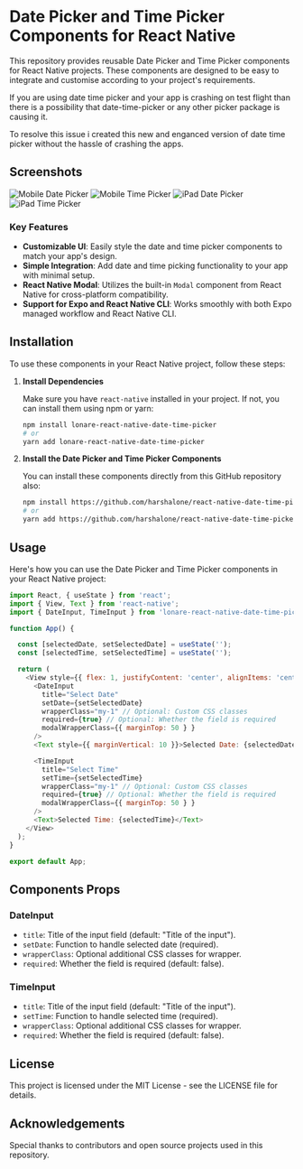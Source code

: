 # Date Picker and Time Picker Components for React Native

This repository provides reusable Date Picker and Time Picker components for React Native projects. These components are designed to be easy to integrate and customise according to your project's requirements.

If you are using date time picker and your app is crashing on test flight than there is a possibility that date-time-picker or any other picker 
package is causing it.

To resolve this issue i created this new and enganced version of date time picker without the hassle of crashing the apps.

## Screenshots
![Mobile Date Picker](images/1.png)
![Mobile Time Picker](images/2.png)
![iPad Date Picker](images/3.png)
![iPad Time Picker](images/4.png)


### Key Features

- **Customizable UI**: Easily style the date and time picker components to match your app's design.
- **Simple Integration**: Add date and time picking functionality to your app with minimal setup.
- **React Native Modal**: Utilizes the built-in `Modal` component from React Native for cross-platform compatibility.
- **Support for Expo and React Native CLI**: Works smoothly with both Expo managed workflow and React Native CLI.


## Installation

To use these components in your React Native project, follow these steps:

1. **Install Dependencies**

   Make sure you have `react-native` installed in your project. If not, you can install them using npm or yarn:

   ```bash
   npm install lonare-react-native-date-time-picker
   # or
   yarn add lonare-react-native-date-time-picker
   ```

2. **Install the Date Picker and Time Picker Components**

   You can install these components directly from this GitHub repository also:

   ```bash
   npm install https://github.com/harshalone/react-native-date-time-picker.git
   # or
   yarn add https://github.com/harshalone/react-native-date-time-picker.git
   ```

## Usage

Here's how you can use the Date Picker and Time Picker components in your React Native project:

```javascript
import React, { useState } from 'react';
import { View, Text } from 'react-native';
import { DateInput, TimeInput } from 'lonare-react-native-date-time-picker';   

function App() {

  const [selectedDate, setSelectedDate] = useState('');
  const [selectedTime, setSelectedTime] = useState('');

  return (
    <View style={{ flex: 1, justifyContent: 'center', alignItems: 'center' }}>
      <DateInput
        title="Select Date"
        setDate={setSelectedDate}
        wrapperClass="my-1" // Optional: Custom CSS classes
        required={true} // Optional: Whether the field is required
        modalWrapperClass={{ marginTop: 50 } } 
      />
      <Text style={{ marginVertical: 10 }}>Selected Date: {selectedDate}</Text>

      <TimeInput
        title="Select Time"
        setTime={setSelectedTime}
        wrapperClass="my-1" // Optional: Custom CSS classes
        required={true} // Optional: Whether the field is required
        modalWrapperClass={{ marginTop: 50 } } 
      />
      <Text>Selected Time: {selectedTime}</Text>
    </View>
  );
}

export default App;
```

## Components Props

### DateInput

- `title`: Title of the input field (default: "Title of the input").
- `setDate`: Function to handle selected date (required).
- `wrapperClass`: Optional additional CSS classes for wrapper.
- `required`: Whether the field is required (default: false).

### TimeInput

- `title`: Title of the input field (default: "Title of the input").
- `setTime`: Function to handle selected time (required).
- `wrapperClass`: Optional additional CSS classes for wrapper.
- `required`: Whether the field is required (default: false).

## License

This project is licensed under the MIT License - see the LICENSE file for details.

## Acknowledgements

Special thanks to contributors and open source projects used in this repository.
 

 